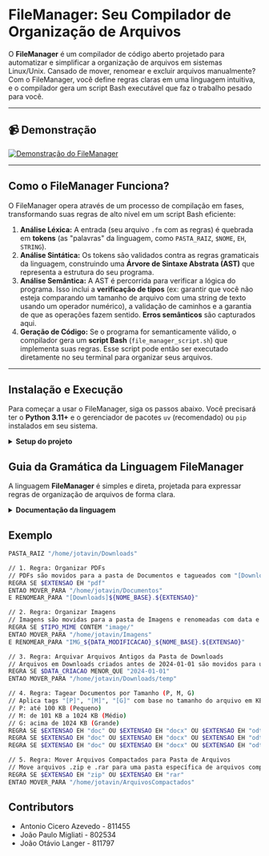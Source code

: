 # FileManager: Seu Compilador de Organização de Arquivos

O **FileManager** é um compilador de código aberto projetado para automatizar e simplificar a organização de arquivos em sistemas Linux/Unix. Cansado de mover, renomear e excluir arquivos manualmente? Com o FileManager, você define regras claras em uma linguagem intuitiva, e o compilador gera um script Bash executável que faz o trabalho pesado para você.

---

## 📹 Demonstração

[![Demonstração do FileManager](https://img.youtube.com/vi/uC4gV_UpAmo/maxresdefault.jpg)](https://www.youtube.com/watch?v=uC4gV_UpAmo)

---

## Como o FileManager Funciona?

O FileManager opera através de um processo de compilação em fases, transformando suas regras de alto nível em um script Bash eficiente:

1.  **Análise Léxica:** A entrada (seu arquivo `.fm` com as regras) é quebrada em **tokens** (as "palavras" da linguagem, como `PASTA_RAIZ`, `$NOME`, `EH`, `STRING`).
2.  **Análise Sintática:** Os tokens são validados contra as regras gramaticais da linguagem, construindo uma **Árvore de Sintaxe Abstrata (AST)** que representa a estrutura do seu programa.
3.  **Análise Semântica:** A AST é percorrida para verificar a lógica do programa. Isso inclui a **verificação de tipos** (ex: garantir que você não esteja comparando um tamanho de arquivo com uma string de texto usando um operador numérico), a validação de caminhos e a garantia de que as operações fazem sentido. **Erros semânticos** são capturados aqui.
4.  **Geração de Código:** Se o programa for semanticamente válido, o compilador gera um **script Bash** (`file_manager_script.sh`) que implementa suas regras. Esse script pode então ser executado diretamente no seu terminal para organizar seus arquivos.

---

## Instalação e Execução

Para começar a usar o FileManager, siga os passos abaixo. Você precisará ter o **Python 3.11+** e o gerenciador de pacotes `uv` (recomendado) ou `pip` instalados em seu sistema.

<details>
<summary><strong> Setup do projeto </strong></summary>

### 1. Clonar o Repositório

```bash
git clone https://github.com/JoaoOLM/file-manager.git
cd file-manager
``` 

### 2. Instalar as dependências 

#### Dado que você so tem pip 😔
> O python 3.13 deve estar instalado na sua maquina se for seguir esse caminho 
ou baixar via [pyenv](https://github.com/pyenv/pyenv) 

- Criar o ambiente virtual
```bash
python -m venv .venv
```
- Ativar o ambiente virtual
```bash
source .venv/bin/activate
```
- Baixar as dependências do projeto
```bash
pip install .
```
#### Se voce tiver o [uv](https://docs.astral.sh/uv/) 😊
- Basta rodar
```bash
uv sync
```
- Depois entrar no ambiente virtual
```bash
source .venv/bin/activate
```

### 3. Executar o Compilador

Para compilar um arquivo de regras .fm e gerar o script Bash, use o comando uv run manager seguido pelo caminho do seu arquivo de regras:

```bash
manager compiler <caminho/para/seu_arquivo_de_regras.fm>
```

Exemplo:

```bash
manager compiler tests/move_pdf_large.fm
```

### 4. Executar o Script Bash Gerado

Após a compilação, um script Bash chamado file_manager_script.sh será gerado no diretório raiz do seu projeto. Você pode executá-lo diretamente:

```bash
./file_manager_script.sh
```

**Atenção:** Tenha muito cuidado ao executar scripts que manipulam arquivos. É altamente recomendável testar em um diretório de arquivos de teste (~/TestFiles/) antes de aplicar em pastas com dados importantes.

</details>

## Guia da Gramática da Linguagem FileManager

A linguagem **FileManager** é simples e direta, projetada para expressar regras de organização de arquivos de forma clara.

<details>
<summary><strong> Documentação da linguagem </strong></summary>

### Estrutura Básica de um Programa

Todo programa FileManager começa com a declaração da pasta raiz, seguida por uma ou mais regras:

```fm
PASTA_RAIZ "/caminho/do/diretorio"

REGRA SE <condicao> ENTAO <acao_1> (E <acao_2>)*
```

**Atenção:** a pasta raiz deve começar com barra e deve ser um arquivo já existente.

---

### Palavras-Chave

As palavras-chave são os elementos fundamentais da linguagem:

- **PASTA_RAIZ**: Define o diretório base para todas as operações.
- **REGRA**: Inicia a definição de uma nova regra de automação.
- **SE**: Introduz a(s) condição(ões) da regra.
- **E**: Operador lógico AND para combinar condições ou ações.
- **OU**: Operador lógico OR para combinar condições.
- **ENTAO**: Separa a(s) condição(ões) da(s) ação(ões).
- **MOVER_PARA**: Ação para mover um arquivo.
- **COPIAR_PARA**: Ação para copiar um arquivo.
- **RENOMEAR_PARA**: Ação para renomear um arquivo.
- **EXCLUIR**: Ação para excluir um arquivo. Use com extrema cautela!
- **APLICAR_TAGS**: Ação para adicionar tags ao nome de um arquivo.

---

### Variáveis de Metadados

As variáveis de metadados permitem que você se refira a atributos dos arquivos. Elas são sempre prefixadas com `$`:

- `$NOME`: Nome completo do arquivo (ex: `"documento.pdf"`).
- `$NOME_BASE`: Nome do arquivo sem a extensão (ex: `"documento"`).
- `$EXTENSAO`: Extensão do arquivo (ex: `"pdf"`).
- `$TAMANHO_KB`: Tamanho do arquivo em Kilobytes (número inteiro).
- `$TAMANHO_MB`: Tamanho do arquivo em Megabytes (número inteiro, resultado da divisão por 1024, truncado).
- `$DATA_CRIACAO`: Data de criação do arquivo (string no formato `"YYYY-MM-DD"`).
- `$DATA_MODIFICACAO`: Data da última modificação do arquivo (string no formato `"YYYY-MM-DD"`).
- `$TIPO_MIME`: Tipo MIME do arquivo (ex: `"application/pdf"`, `"image/jpeg"`).

---

### Operadores de Comparação

Usados nas condições para comparar variáveis de metadados com valores:

| Operador              | Descrição                        | Compatível com           |
|-----------------------|----------------------------------|--------------------------|
| **EH**                | É igual a                        | STRING, NUMERO, DATA     |
| **NAO_EH**            | Não é igual a                    | STRING, NUMERO, DATA     |
| **CONTEM**            | Contém a substring (case-sensitive) | STRING               |
| **NAO_CONTEM**        | Não contém a substring           | STRING                   |
| **COMECA_COM**        | Começa com a substring           | STRING                   |
| **TERMINA_COM**       | Termina com a substring          | STRING                   |
| **MAIOR_QUE**         | Estritamente maior que           | NUMERO, DATA             |
| **MENOR_QUE**         | Estritamente menor que           | NUMERO, DATA             |
| **IGUAL_OU_MAIOR_QUE**| Maior ou igual a                 | NUMERO, DATA             |
| **IGUAL_OU_MENOR_QUE**| Menor ou igual a                 | NUMERO, DATA             |

---

### Valores

Os valores usados nas comparações e ações podem ser:

- **STRING**: Texto entre aspas duplas (ex: `"meu_arquivo.txt"`, `"C:/Users/Documentos"`).
- **NUMERO**: Números inteiros ou decimais (ex: `1024`, `5.5`, `-20`).
- **DATA**: Strings no formato `"YYYY-MM-DD"` (ex: `"2024-01-15"`).

---

### Ações

As ações são as operações que o script Bash gerado realizará nos arquivos:

- **MOVER_PARA** `"caminho/destino"`: Move o arquivo. O caminho pode ser absoluto ou relativo à pasta raiz definida.
- **COPIAR_PARA** `"caminho/destino"`: Copia o arquivo.
- **RENOMEAR_PARA** `"novo_nome_com_variaveis.ext"`: Renomeia o arquivo. Você pode usar variáveis de metadados dentro da string, que serão interpoladas no Bash.
    - Exemplo:
        ```fm
        RENOMEAR_PARA "Processado_${DATA_MODIFICACAO}_${NOME_BASE}.${EXTENSAO}"
        ```
- **EXCLUIR**: Deleta o arquivo.
- **APLICAR_TAGS** `"tag1", "tag2"`: Adiciona tags ao início do nome do arquivo no formato `[tag1][tag2]original_nome.ext`.

---

### Comentários

Você pode usar comentários para documentar suas regras:

- **Linha única**: Começa com `//`
- **Bloco**: Começa com `/*` e termina com `*/`

</details>

## Exemplo 

```bash
PASTA_RAIZ "/home/jotavin/Downloads"

// 1. Regra: Organizar PDFs
// PDFs são movidos para a pasta de Documentos e tagueados com "[Downloads]"
REGRA SE $EXTENSAO EH "pdf"
ENTAO MOVER_PARA "/home/jotavin/Documentos"
E RENOMEAR_PARA "[Downloads]${NOME_BASE}.${EXTENSAO}"

// 2. Regra: Organizar Imagens
// Imagens são movidas para a pasta de Imagens e renomeadas com data e tipo MIME
REGRA SE $TIPO_MIME CONTEM "image/"
ENTAO MOVER_PARA "/home/jotavin/Imagens"
E RENOMEAR_PARA "IMG_${DATA_MODIFICACAO}_${NOME_BASE}.${EXTENSAO}"

// 3. Regra: Arquivar Arquivos Antigos da Pasta de Downloads
// Arquivos em Downloads criados antes de 2024-01-01 são movidos para uma pasta "temp" dentro de Downloads
REGRA SE $DATA_CRIACAO MENOR_QUE "2024-01-01"
ENTAO MOVER_PARA "/home/jotavin/Downloads/temp"

// 4. Regra: Tagear Documentos por Tamanho (P, M, G)
// Aplica tags "[P]", "[M]", "[G]" com base no tamanho do arquivo em KB
// P: até 100 KB (Pequeno)
// M: de 101 KB a 1024 KB (Médio)
// G: acima de 1024 KB (Grande)
REGRA SE $EXTENSAO EH "doc" OU $EXTENSAO EH "docx" OU $EXTENSAO EH "odt" OU $EXTENSAO EH "txt" E $TAMANHO_KB IGUAL_OU_MENOR_QUE 100 ENTAO APLICAR_TAGS "P"
REGRA SE $EXTENSAO EH "doc" OU $EXTENSAO EH "docx" OU $EXTENSAO EH "odt" OU $EXTENSAO EH "txt" E $TAMANHO_KB MAIOR_QUE 100 E $TAMANHO_KB IGUAL_OU_MENOR_QUE 1024 ENTAO APLICAR_TAGS "M"
REGRA SE $EXTENSAO EH "doc" OU $EXTENSAO EH "docx" OU $EXTENSAO EH "odt" OU $EXTENSAO EH "txt" E $TAMANHO_KB MAIOR_QUE 1024 ENTAO APLICAR_TAGS "G"

// 5. Regra: Mover Arquivos Compactados para Pasta de Arquivos
// Move arquivos .zip e .rar para uma pasta específica de arquivos compactados
REGRA SE $EXTENSAO EH "zip" OU $EXTENSAO EH "rar"
ENTAO MOVER_PARA "/home/jotavin/ArquivosCompactados"
```

## Contributors

- Antonio Cicero Azevedo - 811455
- João Paulo Migliati - 802534
- João Otávio Langer - 811797
